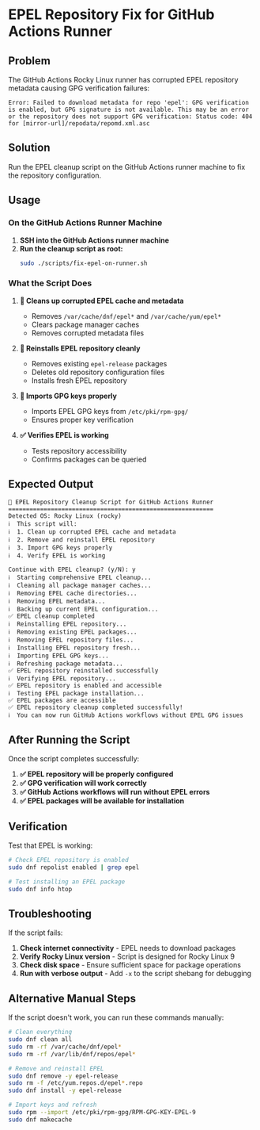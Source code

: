 # EPEL Repository Fix for GitHub Actions Runner

## Problem

The GitHub Actions Rocky Linux runner has corrupted EPEL repository metadata causing GPG verification failures:

```
Error: Failed to download metadata for repo 'epel': GPG verification is enabled, but GPG signature is not available. This may be an error or the repository does not support GPG verification: Status code: 404 for [mirror-url]/repodata/repomd.xml.asc
```

## Solution

Run the EPEL cleanup script on the GitHub Actions runner machine to fix the repository configuration.

## Usage

### On the GitHub Actions Runner Machine

1. **SSH into the GitHub Actions runner machine**
2. **Run the cleanup script as root:**
   ```bash
   sudo ./scripts/fix-epel-on-runner.sh
   ```

### What the Script Does

1. **🧹 Cleans up corrupted EPEL cache and metadata**
   - Removes `/var/cache/dnf/epel*` and `/var/cache/yum/epel*`
   - Clears package manager caches
   - Removes corrupted metadata files

2. **🔄 Reinstalls EPEL repository cleanly**
   - Removes existing `epel-release` packages
   - Deletes old repository configuration files
   - Installs fresh EPEL repository

3. **🔑 Imports GPG keys properly**
   - Imports EPEL GPG keys from `/etc/pki/rpm-gpg/`
   - Ensures proper key verification

4. **✅ Verifies EPEL is working**
   - Tests repository accessibility
   - Confirms packages can be queried

## Expected Output

```
🔧 EPEL Repository Cleanup Script for GitHub Actions Runner
==========================================================
Detected OS: Rocky Linux (rocky)
ℹ️  This script will:
ℹ️  1. Clean up corrupted EPEL cache and metadata
ℹ️  2. Remove and reinstall EPEL repository
ℹ️  3. Import GPG keys properly
ℹ️  4. Verify EPEL is working

Continue with EPEL cleanup? (y/N): y
ℹ️  Starting comprehensive EPEL cleanup...
ℹ️  Cleaning all package manager caches...
ℹ️  Removing EPEL cache directories...
ℹ️  Removing EPEL metadata...
ℹ️  Backing up current EPEL configuration...
✅ EPEL cleanup completed
ℹ️  Reinstalling EPEL repository...
ℹ️  Removing existing EPEL packages...
ℹ️  Removing EPEL repository files...
ℹ️  Installing EPEL repository fresh...
ℹ️  Importing EPEL GPG keys...
ℹ️  Refreshing package metadata...
✅ EPEL repository reinstalled successfully
ℹ️  Verifying EPEL repository...
✅ EPEL repository is enabled and accessible
ℹ️  Testing EPEL package installation...
✅ EPEL packages are accessible
✅ EPEL repository cleanup completed successfully!
ℹ️  You can now run GitHub Actions workflows without EPEL GPG issues
```

## After Running the Script

Once the script completes successfully:

1. **✅ EPEL repository will be properly configured**
2. **✅ GPG verification will work correctly**
3. **✅ GitHub Actions workflows will run without EPEL errors**
4. **✅ EPEL packages will be available for installation**

## Verification

Test that EPEL is working:
```bash
# Check EPEL repository is enabled
sudo dnf repolist enabled | grep epel

# Test installing an EPEL package
sudo dnf info htop
```

## Troubleshooting

If the script fails:

1. **Check internet connectivity** - EPEL needs to download packages
2. **Verify Rocky Linux version** - Script is designed for Rocky Linux 9
3. **Check disk space** - Ensure sufficient space for package operations
4. **Run with verbose output** - Add `-x` to the script shebang for debugging

## Alternative Manual Steps

If the script doesn't work, you can run these commands manually:

```bash
# Clean everything
sudo dnf clean all
sudo rm -rf /var/cache/dnf/epel*
sudo rm -rf /var/lib/dnf/repos/epel*

# Remove and reinstall EPEL
sudo dnf remove -y epel-release
sudo rm -f /etc/yum.repos.d/epel*.repo
sudo dnf install -y epel-release

# Import keys and refresh
sudo rpm --import /etc/pki/rpm-gpg/RPM-GPG-KEY-EPEL-9
sudo dnf makecache
```
